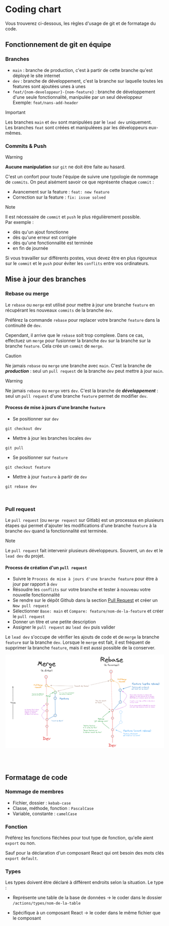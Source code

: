 # Coding chart

Vous trouverez ci-dessous, les règles d'usage de git et de formatage du code.

## Fonctionnement de git en équipe

### Branches

- `main` : branche de production, c'est à partir de cette branche qu'est déployé le site internet
- `dev` : branche de développement, c'est la branche sur laquelle toutes les features sont ajoutées unes à unes
- `feat/{nom-developpeur}-{nom-feature}` : branche de développement d'une seule fonctionnalité, manipulée par un seul développeur \
  Exemple: `feat/nans-add-header`

> [!IMPORTANT]
> Les branches `main` et `dev` sont manipulées par le `lead dev` uniquement. \
> Les branches `feat` sont créées et manipuléees par les développeurs eux-mêmes.

### Commits & Push

> [!WARNING]
> **Aucune manipulation** sur `git` ne doit être faite au hasard.

C'est un confort pour toute l'équipe de suivre une typologie de nommage de `commits`. On peut aisément savoir ce que représente chaque `commit` :

- Avancement sur la feature : `feat: new feature`
- Correction sur la feature : `fix: issue solved`

> [!NOTE]
> Il est nécessaire de `commit` et `push` le plus régulièrement possible. \
> Par exemple :
> - dès qu'un ajout fonctionne
> - dès qu'une erreur est corrigée
> - dès qu'une fonctionnalité est terminée
> - en fin de journée
> 
> Si vous travailler sur différents postes, vous devez être en plus rigoureux sur le `commit` et le `push` pour éviter les `conflits` entre vos ordinateurs.

## Mise à jour des branches

### Rebase ou merge

Le `rebase` ou `merge` est utilisé pour mettre à jour une branche `feature` en récupérant les nouveaux `commits` de la branche `dev`.

Préférez la commande `rebase` pour replacer votre branche `feature` dans la continuité de `dev`.

Cependant, il arrive que le `rebase` soit trop complexe. Dans ce cas, effectuez un `merge` pour fusionner la branche `dev` sur la branche sur la branche `feature`. Cela crée un `commit` de `merge`.

> [!CAUTION]
> Ne jamais `rebase` ou `merge` une branche avec `main`. C'est la branche de **_production_** : seul un `pull request` de la branche `dev` peut mettre à jour `main`.

> [!WARNING]
> Ne jamais `rebase` ou `merge` vers `dev`. C'est la branche de **_développement_** : seul un `pull request` d'une branche `feature` permet de modifier `dev`.

#### Process de mise à jours d'une branche `feature`

- Se positionner sur `dev`
```
git checkout dev
```
- Mettre à jour les branches locales `dev`
```
git pull
```
- Se positionner sur `feature`
```
git checkout feature
```
- Mettre à jour `feature` à partir de `dev`
```
git rebase dev
```

<br>

### Pull request

Le `pull request` (ou `merge request` sur Gitlab) est un processus en plusieurs étapes qui permet d'ajouter les modifications d'une branche `feature` à la branche `dev` quand la fonctionnalité est terminée.

> [!NOTE]
> Le `pull request` fait intervenir plusieurs développeurs. Souvent, un `dev` et le `lead dev` du projet.

#### Process de création d'un `pull request`

- Suivre le `Process de mise à jours d'une branche feature` pour être à jour par rapport à `dev`
- Résoudre les `conflits` sur votre branche et tester à nouveau votre nouvelle fonctionnalité
- Se rendre sur le dépôt Github dans la section [Pull Request](https://github.com/nansphilip/G4cuisiner-new/pulls) et créer un `New pull request`
- Sélectionner `Base: main` et `Compare: feature/nom-de-la-feature` et créer le `pull request`
- Donner un titre et une petite description
- Assigner le `pull request` au `lead dev` puis valider

Le `lead dev` s'occupe de vérifier les ajouts de code et de `merge` la branche `feature` sur la branche `dev`. Lorsque le `merge` est fait, il est fréquent de supprimer la branche `feature`, mais il est aussi possible de la conserver.

![Différence entre rebase et main](/public/rebase-or-merge.png)

<br>
<br>

## Formatage de code

### Nommage de membres

- Fichier, dossier : `kebab-case`
- Classe, méthode, fonction : `PascalCase`
- Variable, constante : `camelCase`

### Fonction

Préférez les fonctions fléchées pour tout type de fonction, qu'elle aient `export` ou non.

Sauf pour la déclaration d'un composant React qui ont besoin des mots clés `export default`.

### Types

Les types doivent être déclaré à différent endroits selon la situation. Le type :

- Représente une table de la base de données -> le coder dans le dossier `/actions/types/nom-de-la-table`

- Spécifique à un composant React -> le coder dans le même fichier que le composant

<br>
<br>